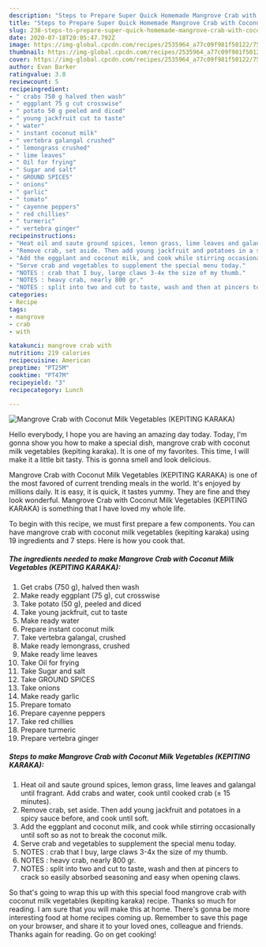 ```yaml
---
description: "Steps to Prepare Super Quick Homemade Mangrove Crab with Coconut Milk Vegetables (KEPITING KARAKA)"
title: "Steps to Prepare Super Quick Homemade Mangrove Crab with Coconut Milk Vegetables (KEPITING KARAKA)"
slug: 238-steps-to-prepare-super-quick-homemade-mangrove-crab-with-coconut-milk-vegetables-kepiting-karaka
date: 2020-07-18T20:05:47.792Z
image: https://img-global.cpcdn.com/recipes/2535964_a77c09f981f50122/751x532cq70/mangrove-crab-with-coconut-milk-vegetables-kepiting-karaka-recipe-main-photo.jpg
thumbnail: https://img-global.cpcdn.com/recipes/2535964_a77c09f981f50122/751x532cq70/mangrove-crab-with-coconut-milk-vegetables-kepiting-karaka-recipe-main-photo.jpg
cover: https://img-global.cpcdn.com/recipes/2535964_a77c09f981f50122/751x532cq70/mangrove-crab-with-coconut-milk-vegetables-kepiting-karaka-recipe-main-photo.jpg
author: Evan Barker
ratingvalue: 3.8
reviewcount: 5
recipeingredient:
- " crabs 750 g halved then wash"
- " eggplant 75 g cut crosswise"
- " potato 50 g peeled and diced"
- " young jackfruit cut to taste"
- " water"
- " instant coconut milk"
- " vertebra galangal crushed"
- " lemongrass crushed"
- " lime leaves"
- " Oil for frying"
- " Sugar and salt"
- " GROUND SPICES"
- " onions"
- " garlic"
- " tomato"
- " cayenne peppers"
- " red chillies"
- " turmeric"
- " vertebra ginger"
recipeinstructions:
- "Heat oil and saute ground spices, lemon grass, lime leaves and galangal until fragrant. Add crabs and water, cook until cooked crab (± 15 minutes)."
- "Remove crab, set aside. Then add young jackfruit and potatoes in a spicy sauce before, and cook until soft."
- "Add the eggplant and coconut milk, and cook while stirring occasionally until soft so as not to break the coconut milk."
- "Serve crab and vegetables to supplement the special menu today."
- "NOTES : crab that I buy, large claws 3-4x the size of my thumb."
- "NOTES : heavy crab, nearly 800 gr."
- "NOTES : split into two and cut to taste, wash and then at pincers to crack so easily absorbed seasoning and easy when opening claws."
categories:
- Recipe
tags:
- mangrove
- crab
- with

katakunci: mangrove crab with 
nutrition: 219 calories
recipecuisine: American
preptime: "PT25M"
cooktime: "PT47M"
recipeyield: "3"
recipecategory: Lunch

---
```



![Mangrove Crab with Coconut Milk Vegetables (KEPITING KARAKA)](https://img-global.cpcdn.com/recipes/2535964_a77c09f981f50122/751x532cq70/mangrove-crab-with-coconut-milk-vegetables-kepiting-karaka-recipe-main-photo.jpg)

Hello everybody, I hope you are having an amazing day today. Today, I'm gonna show you how to make a special dish, mangrove crab with coconut milk vegetables (kepiting karaka). It is one of my favorites. This time, I will make it a little bit tasty. This is gonna smell and look delicious.



Mangrove Crab with Coconut Milk Vegetables (KEPITING KARAKA) is one of the most favored of current trending meals in the world. It's enjoyed by millions daily. It is easy, it is quick, it tastes yummy. They are fine and they look wonderful. Mangrove Crab with Coconut Milk Vegetables (KEPITING KARAKA) is something that I have loved my whole life.


To begin with this recipe, we must first prepare a few components. You can have mangrove crab with coconut milk vegetables (kepiting karaka) using 19 ingredients and 7 steps. Here is how you cook that.

<!--inarticleads1-->

##### The ingredients needed to make Mangrove Crab with Coconut Milk Vegetables (KEPITING KARAKA):

1. Get  crabs (750 g), halved then wash
1. Make ready  eggplant (75 g), cut crosswise
1. Take  potato (50 g), peeled and diced
1. Take  young jackfruit, cut to taste
1. Make ready  water
1. Prepare  instant coconut milk
1. Take  vertebra galangal, crushed
1. Make ready  lemongrass, crushed
1. Make ready  lime leaves
1. Take  Oil for frying
1. Take  Sugar and salt
1. Take  GROUND SPICES
1. Take  onions
1. Make ready  garlic
1. Prepare  tomato
1. Prepare  cayenne peppers
1. Take  red chillies
1. Prepare  turmeric
1. Prepare  vertebra ginger




<!--inarticleads2-->

##### Steps to make Mangrove Crab with Coconut Milk Vegetables (KEPITING KARAKA):

1. Heat oil and saute ground spices, lemon grass, lime leaves and galangal until fragrant. Add crabs and water, cook until cooked crab (± 15 minutes).
1. Remove crab, set aside. Then add young jackfruit and potatoes in a spicy sauce before, and cook until soft.
1. Add the eggplant and coconut milk, and cook while stirring occasionally until soft so as not to break the coconut milk.
1. Serve crab and vegetables to supplement the special menu today.
1. NOTES : crab that I buy, large claws 3-4x the size of my thumb.
1. NOTES : heavy crab, nearly 800 gr.
1. NOTES : split into two and cut to taste, wash and then at pincers to crack so easily absorbed seasoning and easy when opening claws.




So that's going to wrap this up with this special food mangrove crab with coconut milk vegetables (kepiting karaka) recipe. Thanks so much for reading. I am sure that you will make this at home. There's gonna be more interesting food at home recipes coming up. Remember to save this page on your browser, and share it to your loved ones, colleague and friends. Thanks again for reading. Go on get cooking!
